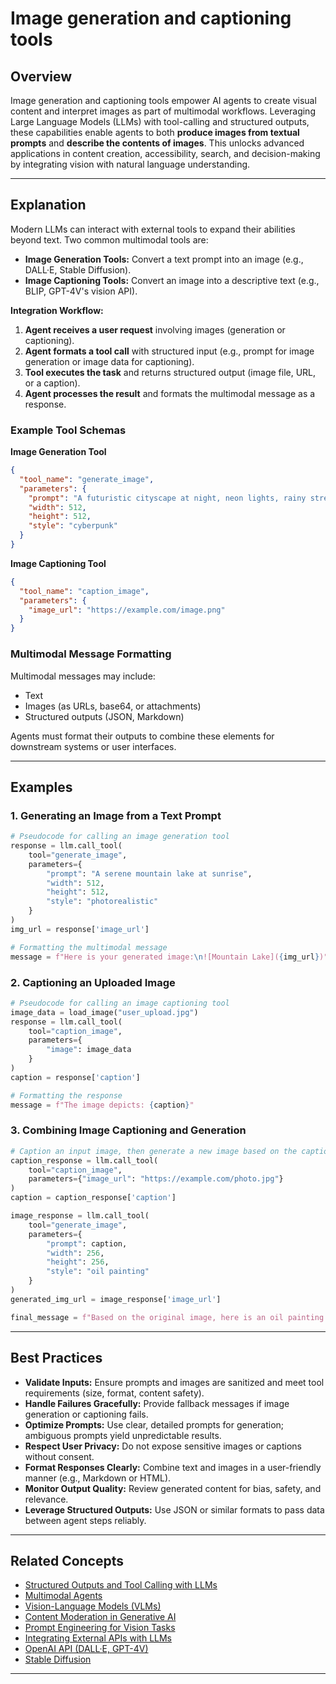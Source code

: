 # Image generation and captioning tools

## Overview

Image generation and captioning tools empower AI agents to create visual content and interpret images as part of multimodal workflows. Leveraging Large Language Models (LLMs) with tool-calling and structured outputs, these capabilities enable agents to both **produce images from textual prompts** and **describe the contents of images**. This unlocks advanced applications in content creation, accessibility, search, and decision-making by integrating vision with natural language understanding.

---

## Explanation

Modern LLMs can interact with external tools to expand their abilities beyond text. Two common multimodal tools are:

- **Image Generation Tools:** Convert a text prompt into an image (e.g., DALL·E, Stable Diffusion).
- **Image Captioning Tools:** Convert an image into a descriptive text (e.g., BLIP, GPT-4V's vision API).

**Integration Workflow:**
1. **Agent receives a user request** involving images (generation or captioning).
2. **Agent formats a tool call** with structured input (e.g., prompt for image generation or image data for captioning).
3. **Tool executes the task** and returns structured output (image file, URL, or a caption).
4. **Agent processes the result** and formats the multimodal message as a response.

### Example Tool Schemas

**Image Generation Tool**
```json
{
  "tool_name": "generate_image",
  "parameters": {
    "prompt": "A futuristic cityscape at night, neon lights, rainy streets",
    "width": 512,
    "height": 512,
    "style": "cyberpunk"
  }
}
```

**Image Captioning Tool**
```json
{
  "tool_name": "caption_image",
  "parameters": {
    "image_url": "https://example.com/image.png"
  }
}
```

### Multimodal Message Formatting

Multimodal messages may include:
- Text
- Images (as URLs, base64, or attachments)
- Structured outputs (JSON, Markdown)

Agents must format their outputs to combine these elements for downstream systems or user interfaces.

---

## Examples

### 1. Generating an Image from a Text Prompt

```python
# Pseudocode for calling an image generation tool
response = llm.call_tool(
    tool="generate_image",
    parameters={
        "prompt": "A serene mountain lake at sunrise",
        "width": 512,
        "height": 512,
        "style": "photorealistic"
    }
)
img_url = response['image_url']

# Formatting the multimodal message
message = f"Here is your generated image:\n![Mountain Lake]({img_url})"
```

### 2. Captioning an Uploaded Image

```python
# Pseudocode for calling an image captioning tool
image_data = load_image("user_upload.jpg")
response = llm.call_tool(
    tool="caption_image",
    parameters={
        "image": image_data
    }
)
caption = response['caption']

# Formatting the response
message = f"The image depicts: {caption}"
```

### 3. Combining Image Captioning and Generation

```python
# Caption an input image, then generate a new image based on the caption
caption_response = llm.call_tool(
    tool="caption_image",
    parameters={"image_url": "https://example.com/photo.jpg"}
)
caption = caption_response['caption']

image_response = llm.call_tool(
    tool="generate_image",
    parameters={
        "prompt": caption,
        "width": 256,
        "height": 256,
        "style": "oil painting"
    }
)
generated_img_url = image_response['image_url']

final_message = f"Based on the original image, here is an oil painting version:\n![Painting]({generated_img_url})"
```

---

## Best Practices

- **Validate Inputs:** Ensure prompts and images are sanitized and meet tool requirements (size, format, content safety).
- **Handle Failures Gracefully:** Provide fallback messages if image generation or captioning fails.
- **Optimize Prompts:** Use clear, detailed prompts for generation; ambiguous prompts yield unpredictable results.
- **Respect User Privacy:** Do not expose sensitive images or captions without consent.
- **Format Responses Clearly:** Combine text and images in a user-friendly manner (e.g., Markdown or HTML).
- **Monitor Output Quality:** Review generated content for bias, safety, and relevance.
- **Leverage Structured Outputs:** Use JSON or similar formats to pass data between agent steps reliably.

---

## Related Concepts

- [Structured Outputs and Tool Calling with LLMs](./structured-outputs-and-tool-calling.md)
- [Multimodal Agents](./multimodal-agents.md)
- [Vision-Language Models (VLMs)](https://arxiv.org/abs/2103.00020)
- [Content Moderation in Generative AI](./content-moderation.md)
- [Prompt Engineering for Vision Tasks](./prompt-engineering-vision.md)
- [Integrating External APIs with LLMs](./external-apis-llms.md)
- [OpenAI API (DALL·E, GPT-4V)](https://platform.openai.com/docs/guides/vision)
- [Stable Diffusion](https://stability.ai/blog/stable-diffusion-public-release)

---